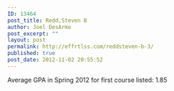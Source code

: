 ```yaml
---
ID: 13464
post_title: Redd,Steven B
author: Joel DesArmo
post_excerpt: ""
layout: post
permalink: http://effrtlss.com/reddsteven-b-3/
published: true
post_date: 2012-11-02 20:55:52
---
```

<p>Average GPA in Spring 2012 for first course listed: 1.85</p>